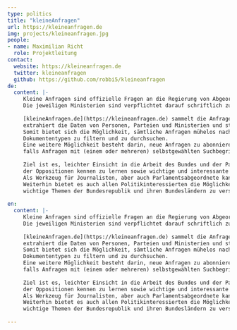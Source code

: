 ```yaml
---
type: politics
title: "kleineAnfragen"
url: https://kleineanfragen.de
img: projects/kleineanfragen.jpg
people:
- name: Maximilian Richt
  role: Projektleitung
contact:
  website: https://kleineanfragen.de
  twitter: kleineanfragen
  github: https://github.com/robbi5/kleineanfragen
de:
  content: |-
     Kleine Anfragen sind offizielle Fragen an die Regierung von Abgeordneten der Landtage und des Bundestags.
     Die jeweiligen Ministerien sind verpflichtet darauf schriftlich zu antworten und das Ergebnis für die Öffentlichkeit zugänglich zu machen.
     
     [kleineAnfragen.de](https://kleineanfragen.de) sammelt die Anfragen und Antworten aus den einzelnen Parlamentsdokumentationen ein,
     extrahiert die Daten von Personen, Parteien und Ministerien und stellt sie dann unter einer einheitlichen Oberfläche zu Verfügung.
     Somit bietet sich die Möglichkeit, sämtliche Anfragen mühelos nach Schlüsselwörtern, Parlamenten oder
     Dokumententypen zu filtern und zu durchsuchen.
     Eine weitere Möglichkeit besteht darin, neue Anfragen zu abonnieren und sich Benachrichtigungen senden zu lassen,
     falls Anfragen mit (einem oder mehreren) selbstgewählten Suchbegriffen erscheinen.
     
     Ziel ist es, leichter Einsicht in die Arbeit des Bundes und der Parlamente zu erhalten, Meinungen und Interessen
     der Oppositionen kennen zu lernen sowie wichtige und interessante Details zum Vorschein zu bringen.
     Als Werkzeug für Journalisten, aber auch Parlamentsabgeordnete kann es die tägliche Arbeit erleichtern.
     Weiterhin bietet es auch allen Politikinteressierten die Möglichkeit, sich einen tieferen Einblick in
     wichtige Themen der Bundesrepublik und ihren Bundesländern zu verschaffen und sich über ein Thema genauer zu informieren.
     
en:
  content: |-
     Kleine Anfragen sind offizielle Fragen an die Regierung von Abgeordneten der Landtage und des Bundestags.
     Die jeweiligen Ministerien sind verpflichtet darauf schriftlich zu antworten und das Ergebnis für die Öffentlichkeit zugänglich zu machen.
     
     [kleineAnfragen.de](https://kleineanfragen.de) sammelt die Anfragen und Antworten aus den einzelnen Parlamentsdokumentationen ein,
     extrahiert die Daten von Personen, Parteien und Ministerien und stellt sie dann unter einer einheitlichen Oberfläche zu Verfügung.
     Somit bietet sich die Möglichkeit, sämtliche Anfragen mühelos nach Schlüsselwörtern, Parlamenten oder
     Dokumententypen zu filtern und zu durchsuchen.
     Eine weitere Möglichkeit besteht darin, neue Anfragen zu abonnieren und sich Benachrichtigungen senden zu lassen,
     falls Anfragen mit (einem oder mehreren) selbstgewählten Suchbegriffen erscheinen.
     
     Ziel ist es, leichter Einsicht in die Arbeit des Bundes und der Parlamente zu erhalten, Meinungen und Interessen
     der Oppositionen kennen zu lernen sowie wichtige und interessante Details zum Vorschein zu bringen.
     Als Werkzeug für Journalisten, aber auch Parlamentsabgeordnete kann es die tägliche Arbeit erleichtern.
     Weiterhin bietet es auch allen Politikinteressierten die Möglichkeit, sich einen tieferen Einblick in
     wichtige Themen der Bundesrepublik und ihren Bundesländern zu verschaffen und sich über ein Thema genauer zu informieren.
     
---
```



